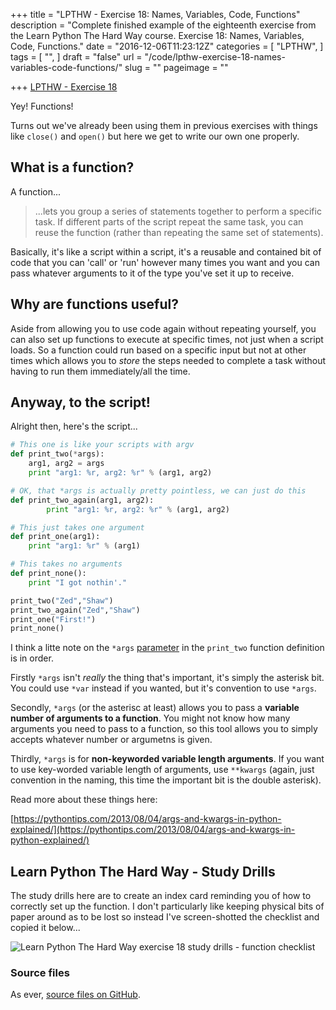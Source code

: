 +++
title = "LPTHW - Exercise 18: Names, Variables, Code, Functions"
description = "Complete finished example of the eighteenth exercise from the Learn Python The Hard Way course. Exercise 18: Names, Variables, Code, Functions."
date = "2016-12-06T11:23:12Z"
categories = [
  "LPTHW",
]
tags = [
  "",
]
draft = "false"
url = "/code/lpthw-exercise-18-names-variables-code-functions/"
slug = ""
pageimage = ""

+++
[LPTHW - Exercise 18](http://learnpythonthehardway.org/book/ex18.html)

Yey! Functions!

Turns out we've already been using them in previous exercises with things like `close()` and `open()` but here we get to write our own one properly.

## What is a function?

A function...

> ...lets you group a series of statements together to perform a specific task. If different parts of the script repeat the same task, you can reuse the function (rather than repeating the same set of statements).

Basically, it's like a script within a script, it's a reusable and contained bit of code that you can 'call' or 'run' however many times you want and you can pass whatever arguments to it of the type you've set it up to receive.

## Why are functions useful?

Aside from allowing you to use code again without repeating yourself, you can also set up functions to execute at specific times, not just when a script loads. So a function could run based on a specific input but not at other times which allows you to *store* the steps needed to complete a task without having to run them immediately/all the time.

## Anyway, to the script!

Alright then, here's the script...

```python
# This one is like your scripts with argv
def print_two(*args):
    arg1, arg2 = args
    print "arg1: %r, arg2: %r" % (arg1, arg2)

# OK, that *args is actually pretty pointless, we can just do this
def print_two_again(arg1, arg2):
        print "arg1: %r, arg2: %r" % (arg1, arg2)

# This just takes one argument
def print_one(arg1):
    print "arg1: %r" % (arg1)

# This takes no arguments
def print_none():
    print "I got nothin'."

print_two("Zed","Shaw")
print_two_again("Zed","Shaw")
print_one("First!")
print_none()
```

I think a litte note on the `*args` [parameter](http://stackoverflow.com/a/156787) in the `print_two` function definition is in order. 

Firstly `*args` isn't *really* the thing that's important, it's simply the asterisk bit. You could use `*var` instead if you wanted, but it's convention to use `*args`. 

Secondly, `*args` (or the asterisc at least) allows you to pass a **variable number of arguments to a function**. You might not know how many arguments you need to pass to a function, so this tool allows you to simply accepts whatever number or argumetns is given.

Thirdly, `*args` is for **non-keyworded variable length arguments**. If you want to use key-worded variable length of arguments, use `**kwargs` (again, just convention in the naming, this time the important bit is the double asterisk).

Read more about these things here:

[https://pythontips.com/2013/08/04/args-and-kwargs-in-python-explained/](https://pythontips.com/2013/08/04/args-and-kwargs-in-python-explained/)

## Learn Python The Hard Way - Study Drills

The study drills here are to create an index card reminding you of how to correctly set up the function. I don't particularly like keeping physical bits of paper around as to be lost so instead I've screen-shotted the checklist and copied it below...

![Learn Python The Hard Way exercise 18 study drills - function checklist](/static/img/2016/12/function-checklist.png)

### Source files

As ever, [source files on GitHub](https://github.com/PuffinBlue/LPTHW).

